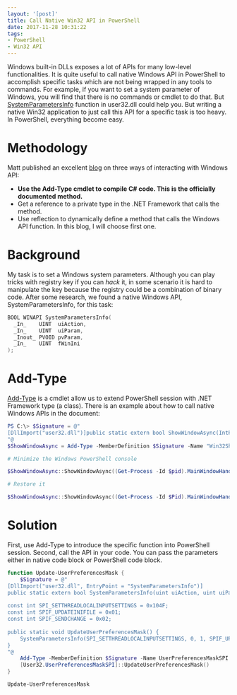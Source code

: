 ```yaml
---
layout: '[post]'
title: Call Native Win32 API in PowerShell
date: 2017-11-28 10:31:22
tags:
- PowerShell
- Win32 API
---
```

Windows built-in DLLs exposes a lot of APIs for many low-level functionalities. It is quite useful to call native Windows API in PowerShell to accomplish specific tasks which are not being wrapped in any tools to commands. For example, if you want to set a system parameter of Windows, you will find that there is no commands or cmdlet to do that. But [SystemParametersInfo](https://msdn.microsoft.com/en-us/library/windows/desktop/ms724947.aspx) function in user32.dll could help you. But writing a native Win32 application to just call this API for a specific task is too heavy. In PowerShell, everything become easy.
<!-- more -->
# Methodology
Matt published an excellent [blog](https://blogs.technet.microsoft.com/heyscriptingguy/2013/06/25/use-powershell-to-interact-with-the-windows-api-part-1/) on three ways of interacting with Windows API:
*   **Use the Add-Type cmdlet to compile C# code. This is the officially documented method.**
*   Get a reference to a private type in the .NET Framework that calls the method.
*   Use reflection to dynamically define a method that calls the Windows API function.
In this blog, I will choose first one.

# Background
My task is to set a Windows system parameters. Although you can play tricks with registry key if you can _hack_ it, in some scenario it is hard to manipulate the key because the registry could be a combination of binary code.
After some research, we found a native Windows API, SystemParametersInfo, for this task:
```c
BOOL WINAPI SystemParametersInfo(
  _In_    UINT  uiAction,
  _In_    UINT  uiParam,
  _Inout_ PVOID pvParam,
  _In_    UINT  fWinIni
);
```

# Add-Type
[Add-Type](https://docs.microsoft.com/en-us/powershell/module/microsoft.powershell.utility/add-type?view=powershell-5.1) is a cmdlet allow us to extend PowerShell session with .NET Framework type (a class).
There is an example about how to call native Windows APIs in the document:
```PowerShell
PS C:\> $Signature = @"
[DllImport("user32.dll")]public static extern bool ShowWindowAsync(IntPtr hWnd, int nCmdShow);
"@
$ShowWindowAsync = Add-Type -MemberDefinition $Signature -Name "Win32ShowWindowAsync" -Namespace Win32Functions -PassThru 

# Minimize the Windows PowerShell console

$ShowWindowAsync::ShowWindowAsync((Get-Process -Id $pid).MainWindowHandle, 2)

# Restore it

$ShowWindowAsync::ShowWindowAsync((Get-Process -Id $Pid).MainWindowHandle, 4)
```

# Solution
First, use Add-Type to introduce the specific function into PowerShell session.
Second, call the API in your code. You can pass the parameters either in native code block or PowerShell code block.
```PowerShell
function Update-UserPreferencesMask {
    $Signature = @"
[DllImport("user32.dll", EntryPoint = "SystemParametersInfo")]
public static extern bool SystemParametersInfo(uint uiAction, uint uiParam, uint pvParam, uint fWinIni);
 
const int SPI_SETTHREADLOCALINPUTSETTINGS = 0x104F; 
const int SPIF_UPDATEINIFILE = 0x01; 
const int SPIF_SENDCHANGE = 0x02;
 
public static void UpdateUserPreferencesMask() {
    SystemParametersInfo(SPI_SETTHREADLOCALINPUTSETTINGS, 0, 1, SPIF_UPDATEINIFILE | SPIF_SENDCHANGE);
}
"@
    Add-Type -MemberDefinition $Signature -Name UserPreferencesMaskSPI -Namespace User32
    [User32.UserPreferencesMaskSPI]::UpdateUserPreferencesMask()
}

Update-UserPreferencesMask
```
